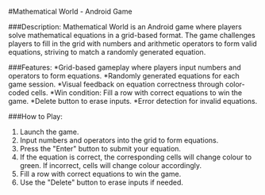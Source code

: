 #Mathematical World - Android Game

###Description:
Mathematical World is an Android game where players solve mathematical equations in a grid-based format. The game challenges players to fill in the grid with numbers and arithmetic operators to form valid equations, striving to match a randomly generated equation.

###Features:
*Grid-based gameplay where players input numbers and operators to form equations.
*Randomly generated equations for each game session.
*Visual feedback on equation correctness through color-coded cells.
*Win condition: Fill a row with correct equations to win the game.
*Delete button to erase inputs.
*Error detection for invalid equations.

###How to Play:
1. Launch the game.
2. Input numbers and operators into the grid to form equations.
3. Press the "Enter" button to submit your equation.
4. If the equation is correct, the corresponding cells will change colour to green. If incorrect, cells will change colour accordingly.
5. Fill a row with correct equations to win the game.
6. Use the "Delete" button to erase inputs if needed.
